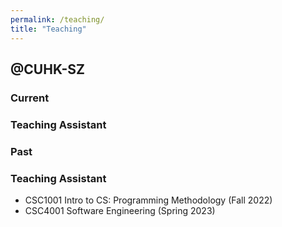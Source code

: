 ```yaml
---
permalink: /teaching/
title: "Teaching"
---
```


## @CUHK-SZ

<!-- ## Current -->

### Current
### Teaching Assistant


### Past
### Teaching Assistant
- CSC1001 Intro to CS: Programming Methodology (Fall 2022)
- CSC4001 Software Engineering (Spring 2023)



